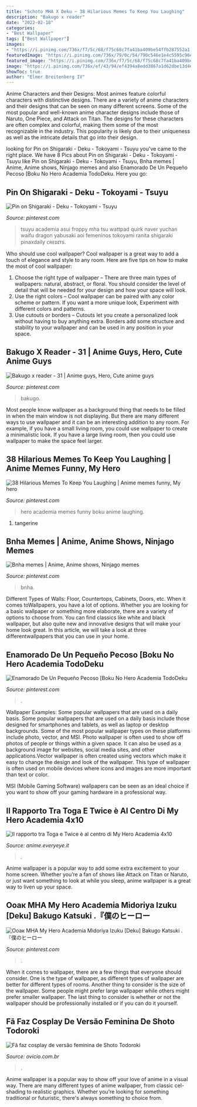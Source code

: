 ```yaml
---
title: "Schoto MHA X Deku ~ 38 Hilarious Memes To Keep You Laughing"
description: "Bakugo x reader"
date: "2022-02-18"
categories:
- "Best Wallpaper"
tags: ["Best Wallpaper"]
images:
- "https://i.pinimg.com/736x/f7/5c/68/f75c68c7fa41ba409be54ffb287552a1.jpg"
featuredImage: "https://i.pinimg.com/736x/79/0c/54/790c546e1e4c5595c96ed4efce43b265.jpg"
featured_image: "https://i.pinimg.com/736x/f7/5c/68/f75c68c7fa41ba409be54ffb287552a1.jpg"
image: "https://i.pinimg.com/736x/ef/43/94/ef4394a8edd3867a1d62dbe13d4efd7f.jpg"
ShowToc: true
author: "Elmer Breitenberg IV"
---
```



Anime Characters and their Designs: Most animes feature colorful characters with distinctive designs.
There are a variety of anime characters and their designs that can be seen on many different screens. Some of the most popular and well-known anime character designs include those of Naruto, One Piece, and Attack on Titan. The designs for these characters are often complex and colorful, making them some of the most recognizable in the industry. This popularity is likely due to their uniqueness as well as the intricate details that go into their design.

	

		
looking for Pin on Shigaraki - Deku - Tokoyami - Tsuyu you've came to the right place. We have 8 Pics about Pin on Shigaraki - Deku - Tokoyami - Tsuyu like Pin on Shigaraki - Deku - Tokoyami - Tsuyu, Bnha memes | Anime, Anime shows, Ninjago memes and also Enamorado De Un Pequeño Pecoso [Boku No Hero Academia TodoDeku. Here you go:
		
    
## Pin On Shigaraki - Deku - Tokoyami - Tsuyu

<img loading=lazy src="https://i.pinimg.com/736x/79/0c/54/790c546e1e4c5595c96ed4efce43b265.jpg" onerror="this.onerror=null;this.src='https://tse4.mm.bing.net/th?id=OIP.NPPXqsEFppcOlWts--RguQHaLe&amp;pid=15.1';" alt="Pin on Shigaraki - Deku - Tokoyami - Tsuyu">

_Source: pinterest.com_

>tsuyu academia asui froppy mha tsu wattpad quirk naver yuchan waifu dragon yabusaki aoi femeninos tokoyami ranita shigaraki pinaxdaily ᴄʀᴇᴅɪᴛs. 

	

Who should use cool wallpaper?
Cool wallpaper is a great way to add a touch of elegance and style to any room. Here are five tips on how to make the most of cool wallpaper: 
1) Choose the right type of wallpaper – There are three main types of wallpapers: natural, abstract, or floral. You should consider the level of detail that will be needed for your design and how your space will look. 
2) Use the right colors – Cool wallpaper can be paired with any color scheme or pattern. If you want a more unique look, Experiment with different colors and patterns. 
3) Use cutouts or borders – Cutouts let you create a personalized look without having to buy anything extra. Borders add some structure and stability to your wallpaper and can be used in any position in your space.

    
## Bakugo X Reader - 31 | Anime Guys, Hero, Cute Anime Guys

<img loading=lazy src="https://i.pinimg.com/736x/6d/19/8d/6d198d57ace63513e124b698b992a3d5.jpg" onerror="this.onerror=null;this.src='https://tse3.mm.bing.net/th?id=OIP.yy99rE8uDx4z4KLWkEw0kgHaLL&amp;pid=15.1';" alt="Bakugo x reader - 31 | Anime guys, Hero, Cute anime guys">

_Source: pinterest.com_

>bakugo. 

	

Most people know wallpaper as a background thing that needs to be filled in when the main window is not displaying. But there are many different ways to use wallpaper and it can be an interesting addition to any room. For example, if you have a small living room, you could use wallpaper to create a minimalistic look. If you have a large living room, then you could use wallpaper to make the space feel larger.

    
## 38 Hilarious Memes To Keep You Laughing | Anime Memes Funny, My Hero

<img loading=lazy src="https://i.pinimg.com/736x/77/34/14/773414958ae1d1c16de49a7f1e5458dd.jpg" onerror="this.onerror=null;this.src='https://tse4.mm.bing.net/th?id=OIP.Nqss4VoHuG4BR9x6HLdkGgHaLE&amp;pid=15.1';" alt="38 Hilarious Memes To Keep You Laughing | Anime memes funny, My hero">

_Source: pinterest.com_

>hero academia memes funny boku anime laughing. 

	

1. tangerine 

    
## Bnha Memes | Anime, Anime Shows, Ninjago Memes

<img loading=lazy src="https://i.pinimg.com/736x/f7/5c/68/f75c68c7fa41ba409be54ffb287552a1.jpg" onerror="this.onerror=null;this.src='https://tse4.mm.bing.net/th?id=OIP.LEB702HyJssGTmMdTvDsRQHaJ3&amp;pid=15.1';" alt="Bnha memes | Anime, Anime shows, Ninjago memes">

_Source: pinterest.com_

>bnha. 

	

Different Types of Walls: Floor, Countertops, Cabinets, Doors, etc.
When it comes toWallpapers, you have a lot of options. Whether you are looking for a basic wallpaper or something more elaborate, there are a variety of options to choose from. You can find classics like white and black wallpaper, but also quite new and innovative designs that will make your home look great. In this article, we will take a look at three differentwallpapers that you can use in your home.

    
## Enamorado De Un Pequeño Pecoso [Boku No Hero Academia TodoDeku

<img loading=lazy src="https://i.pinimg.com/736x/ef/43/94/ef4394a8edd3867a1d62dbe13d4efd7f.jpg" onerror="this.onerror=null;this.src='https://tse3.mm.bing.net/th?id=OIP.PIxXw6FpRtB2VuhhEuZvnQAAAA&amp;pid=15.1';" alt="Enamorado De Un Pequeño Pecoso [Boku No Hero Academia TodoDeku">

_Source: pinterest.com_

>. 

	

Wallpaper Examples: Some popular wallpapers that are used on a daily basis.
Some popular wallpapers that are used on a daily basis include those designed for smartphones and tablets, as well as laptop or desktop backgrounds. Some of the most popular wallpaper types on these platforms include photo, vector, and MSI. 
Photo wallpaper is often used to show off photos of people or things within a given space. It can also be used as a background image for websites, social media sites, and other applications.Vector wallpaper is often created using vectors which make it easy to change the design and look of the wallpaper. This type of wallpaper is often used on mobile devices where icons and images are more important than text or color. 

MSI (Mobile Gaming Software) wallpapers can be seen as an ideal choice if you want to show off your gaming hardware in a professional way.

    
## Il Rapporto Tra Toga E Twice è Al Centro Di My Hero Academia 4x10

<img loading=lazy src="https://images.everyeye.it/img-notizie/il-rapporto-toga-twice-centro-my-hero-academia-4x10-v3-418251.jpg" onerror="this.onerror=null;this.src='https://tse4.mm.bing.net/th?id=OIP.Awi28Wy6qRFXTF6IVBz1vQHaEK&amp;pid=15.1';" alt="Il rapporto tra Toga e Twice è al centro di My Hero Academia 4x10">

_Source: anime.everyeye.it_

>. 

	

Anime wallpaper is a popular way to add some extra excitement to your home screen. Whether you’re a fan of shows like Attack on Titan or Naruto, or just want something to look at while you sleep, anime wallpaper is a great way to liven up your space.

    
## Ооак MHA My Hero Academia Midoriya Izuku [Deku] Bakugo Katsuki .『僕のヒーロー

<img loading=lazy src="https://i.pinimg.com/736x/bb/d4/48/bbd448c5e923551aed9a8310fc2d19fd.jpg" onerror="this.onerror=null;this.src='https://tse3.mm.bing.net/th?id=OIP.Sv8lHvLrL5d1YLikldBo_wHaLH&amp;pid=15.1';" alt="Ооак MHA My Hero Academia Midoriya Izuku [Deku] Bakugo Katsuki .『僕のヒーロー">

_Source: pinterest.com_

>. 

	

When it comes to wallpaper, there are a few things that everyone should consider. One is the type of wallpaper, as different types of wallpaper are better for different types of rooms. Another thing to consider is the size of the wallpaper. Some people might prefer large wallpaper while others might prefer smaller wallpaper. The last thing to consider is whether or not the wallpaper should be professionally installed or if you can do it yourself.

    
## Fã Faz Cosplay De Versão Feminina De Shoto Todoroki

<img loading=lazy src="https://ovicio.com.br/wp-content/uploads/2020/08/20200830-shoto_todoroki_costume_upgrade.png" onerror="this.onerror=null;this.src='https://tse1.mm.bing.net/th?id=OIP.gIk5wRPYRgz5_VWxvmutogHaEK&amp;pid=15.1';" alt="Fã faz cosplay de versão feminina de Shoto Todoroki">

_Source: ovicio.com.br_

>. 

	

Anime wallpaper is a popular way to show off your love of anime in a visual way. There are many different types of anime wallpaper, from classic cel-shading to realistic graphics. Whether you're looking for something traditional or futuristic, there's always something to choice from.

